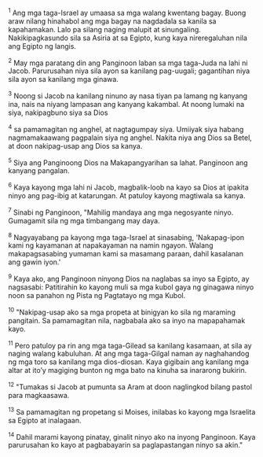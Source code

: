 <sup>1</sup>
Ang mga taga-Israel ay umaasa sa mga walang kwentang bagay. Buong araw nilang hinahabol ang mga bagay na nagdadala sa kanila sa kapahamakan. Lalo pa silang naging malupit at sinungaling. Nakikipagkasundo sila sa Asiria at sa Egipto, kung kaya nireregaluhan nila ang Egipto ng langis. 

<sup>2</sup>
May mga paratang din ang Panginoon laban sa mga taga-Juda na lahi ni Jacob. Parurusahan niya sila ayon sa kanilang pag-uugali; gagantihan niya sila ayon sa kanilang mga ginawa. 

<sup>3</sup>
Noong si Jacob na kanilang ninuno ay nasa tiyan pa lamang ng kanyang ina, nais na niyang lampasan ang kanyang kakambal. At noong lumaki na siya, nakipagbuno siya sa Dios 

<sup>4</sup>
sa pamamagitan ng anghel, at nagtagumpay siya. Umiiyak siya habang nagmamakaawang pagpalain siya ng anghel. Nakita niya ang Dios sa Betel, at doon nakipag-usap ang Dios sa kanya. 

<sup>5</sup>
Siya ang Panginoong Dios na Makapangyarihan sa lahat. Panginoon ang kanyang pangalan. 

<sup>6</sup>
Kaya kayong mga lahi ni Jacob, magbalik-loob na kayo sa Dios at ipakita ninyo ang pag-ibig at katarungan. At patuloy kayong magtiwala sa kanya.

<sup>7</sup>
Sinabi ng Panginoon, "Mahilig mandaya ang mga negosyante ninyo. Gumagamit sila ng mga timbangang may daya. 

<sup>8</sup>
Nagyayabang pa kayong mga taga-Israel at sinasabing, 'Nakapag-ipon kami ng kayamanan at napakayaman na namin ngayon. Walang makapagsasabing yumaman kami sa masamang paraan, dahil kasalanan ang gawin iyon.' 

<sup>9</sup>
Kaya ako, ang Panginoon ninyong Dios na naglabas sa inyo sa Egipto, ay nagsasabi: Patitirahin ko kayong muli sa mga kubol gaya ng ginagawa ninyo noon sa panahon ng Pista ng Pagtatayo ng mga Kubol. 

<sup>10</sup>
"Nakipag-usap ako sa mga propeta at binigyan ko sila ng maraming pangitain. Sa pamamagitan nila, nagbabala ako sa inyo na mapapahamak kayo. 

<sup>11</sup>
Pero patuloy pa rin ang mga taga-Gilead sa kanilang kasamaan, at sila ay naging walang kabuluhan. At ang mga taga-Gilgal naman ay naghahandog ng mga toro sa kanilang mga dios-diosan. Kaya gigibain ang kanilang mga altar at itoʼy magiging bunton ng mga bato na kinuha sa inararong bukirin. 

<sup>12</sup>
"Tumakas si Jacob at pumunta sa Aram at doon naglingkod bilang pastol para magkaasawa. 

<sup>13</sup>
Sa pamamagitan ng propetang si Moises, inilabas ko kayong mga Israelita sa Egipto at inalagaan. 

<sup>14</sup>
Dahil marami kayong pinatay, ginalit ninyo ako na inyong Panginoon. Kaya parurusahan ko kayo at pagbabayarin sa paglapastangan ninyo sa akin."